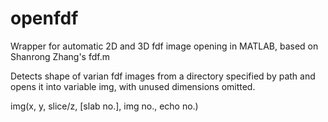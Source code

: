 # openfdf
Wrapper for automatic 2D and 3D fdf image opening in MATLAB, based on Shanrong Zhang's fdf.m

Detects shape of varian fdf images from a directory specified by path and opens it into variable img, with unused dimensions omitted.

img(x, y, slice/z, [slab no.], img no., echo no.)
